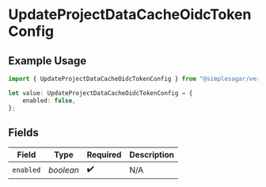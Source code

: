 # UpdateProjectDataCacheOidcTokenConfig

## Example Usage

```typescript
import { UpdateProjectDataCacheOidcTokenConfig } from "@simplesagar/vercel/models/updateprojectdatacacheop.js";

let value: UpdateProjectDataCacheOidcTokenConfig = {
    enabled: false,
};
```

## Fields

| Field              | Type               | Required           | Description        |
| ------------------ | ------------------ | ------------------ | ------------------ |
| `enabled`          | *boolean*          | :heavy_check_mark: | N/A                |